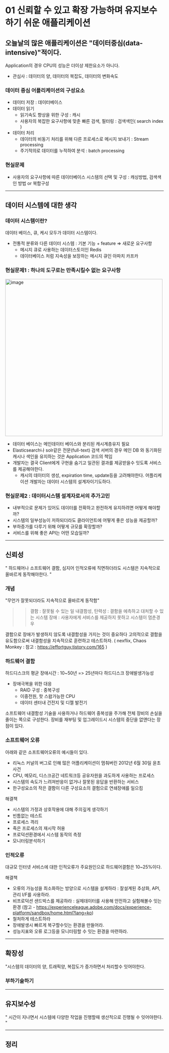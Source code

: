 # 01 신뢰할 수 있고 확장 가능하며 유지보수하기 쉬운 애플리케이션

## 오늘날의 많은 애플리케이션은 "데이터중심(data-intensive)"적이다.
Application의 경우 CPU의 성능은 더이상 제한요소가 아니다.
* 관심사 : 데이터의 양, 데이터의 복잡도, 데이터의 변화속도

### 데이터 중심 어플리케이션의 구성요소
* 데이터 저장 : 데이터베이스
* 데이터 읽기
  * 읽기속도 향상을 위한 구성 : 캐시
  * 사용자의 복잡한 요구사항에 맞춘 빠른 검색, 필터링 : 검색색인( search index )
* 데이터 처리
  * 데이터의 비동기 처리를 위해 다른 프로세스로 메시지 보내기 : Stream processing
  * 주기적의로 데이터를 누적하여 분석 : batch processing    

### 현실문제
* 사용자의 요구사항에 따른 데이터베이스 시스템의 선택 및 구성 : 캐싱방법, 검색색인 방법 or 복합구성

---

## 데이터 시스템에 대한 생각

### 데이터 시스템이란?
데이터 베이스, 큐, 케시 모두가 데이터 시스템이다.

* 전통적 분류와 다른 데이터 시스템 : 기본 기능 + feature => 새로운 요구사항
  * 메시지 큐로 사용하는 데이터스토이인 Redis
  * 데이터베이스 처럼 지속성을 보장하는 메시지 큐인 아파치 카프카

### 현실문제1 : 하나의 도구로는 만족시킬수 없는 요구사항
<img width="500" alt="image" src="https://user-images.githubusercontent.com/5934737/185275353-2c32c47f-34db-4ef7-b4f3-f415e0ceb4c1.png">

* 데이터 베이스는 메인데이터 베이스와 분리된 캐시계층유지 필요
* Elasticsearch나 solr같은 전문(full-text) 검색 서버의 경우 메인 DB 와 동기화된 캐시나 색인을 유지하는 것은 Application 코드의 책임
* 개발자는 결국 Client에게 구현을 숨기고 일관된 결과를 제공받을수 잇도록 서비스를 제공해야한다.
   * 캐시의 데이터의 생성, expiration time, update등을 고려해야한다. 어플리케이션 개발자는 데이터 시스템의 설계자이기도하다.

### 현실문제2 : 데이터시스템 설계자로서의 추가고민
* 내부적으로 문제가 있어도 데이터를 전확하고 완전하게 유지하려면 어떻게 해야할까?
* 시스템의 일부성능이 저하되더라도 클라이언트에 어떻게 좋은 성능을 제공할까?
* 부하증가를 다루기 위해 어떻게 규모를 확장할까?
* 서비스를 위해 좋은 API는 어떤 모습일까?

---
## 신뢰성
" 하드웨어나 소프트웨어 결함, 심지어 인적오류에 직면하더라도 시스템은 지속적으로 올바르게 동작해야한다. "

### 개념
"무언가 잘못되더라도 지속적으로 올바르게 동작함"

>> 결함 : 잘못될 수 있는 일
>> 내결함성, 탄력성 : 결함을 에측하고 대처할 수 있는 시스템
>> 장애 : 사용자에게 서비스를 제공하지 못하고 시스템이 멈춘경우
>> 
결함으로 장애가 발생하지 않도록 내결함성을 가지는 것이 중요하다
고의적으로 결함을유도함으로써 내결함성을 지속적으로 훈련하고 테스트하자. ( nexflix, Chaos Monkey : 참고 : https://effortguy.tistory.com/165 )

### 하드웨어 결함
하드디스크의 평균 장애시간 : 10~50년 => 25년마다 하드디스크 장애발생가능성

* 장애극복을 위한 대응
  * RAID 구성 : 중복구성
  * 이중전원, 핫 스왑가능한 CPU
  * 데이터 센터내 건전지 및 디젤 발전기

소프트웨어 내결함성 기술을 사용하거나 하드웨어 중복성을 주가해 전체 장비의 손실을 줄이는 쪽으로 구성한다.
장비를 재부팅 및 업그레이드시 시스템의 중단을 없앤다는 장점이 있다.

### 소프트웨어 오류
아래와 같은 소프트웨어오류의 예시들이 있다.
* 리눅스 커널의 버그로 인해 많은 어플리케이션이 멈춰버린 2012년 6월 30일 윤초사건
* CPU, 메모리, 디스크공간 네트워크등 공유자원을 과도하게 사용하는 프로세스
* 시스템의 속도가 느려져반응이 없거나 잘못된 응답을 반환하는 서비스
* 한구성요소의 작은 결함이 다른 구성요소의 결험으로 연쇄장애를 일으킴

해결책
* 시스템의 가정과 상호작용에 대해 주의깊게 생각하기
* 빈틈없는 테스트
* 프로세스 격리
* 죽은 프로세스의 재시작 허용
* 프로덕션환경에서 시스템 동작의 측정
* 모니터링분석하기

### 인적오류
대규모 인터넷 서비스에 대한 인적오류가 주요원인으로 하드웨어결함은 10~25%이다.

해결책
* 오류의 가능성을 최소화하는 방양으로 시스템을 설계하라 : 잘설계된 추상화, API, 관리 I/F를 사용하라.
* 비프로덕션 샌드박스를 제공하라 : 실제데이터를 사용해 안전하고 실험해볼수 잇는 환경
  (참고 - https://experienceleague.adobe.com/docs/experience-platform/sandbox/home.html?lang=ko)
* 철처하게 테스트하라
* 장애발생시 빠르게 복구할수잇는 환경을 만들어라.
* 성능지표와 오류 로그등을 모니터링할 수 잇는 환경을 마련하라.

---

## 확장성
"시스템의 데이터의 양, 트래픽양, 복잡도가 증가하면서 처리할수 잇어야한다.

### 부하기술하기 


---

## 유지보수성
" 시간이 지나면서 시스템에 다양한 작업을 진행할때 생산적으로 진행될 수 잇어야한다. "


---

## 정리
